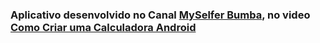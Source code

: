 ### Aplicativo desenvolvido no Canal [MySelfer Bumba](https://youtu.be/GHyciiG_WLY), no video [Como Criar uma Calculadora Android](https://youtu.be/GHyciiG_WLY)
